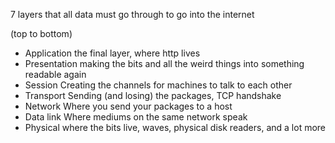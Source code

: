 7 layers that all data must go through to go into the internet

(top to bottom)
- Application
	the final layer, where http lives
- Presentation
	making the bits and all the weird things into something readable again 
- Session
	Creating the channels for machines to talk to each other
- Transport
	Sending (and losing) the packages, TCP handshake
- Network
	Where you send your packages to a host
- Data link
	Where mediums on the same network speak
- Physical
	where the bits live, waves, physical disk readers, and a lot more